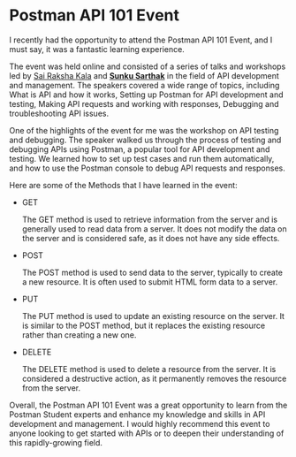 # Postman API 101 Event

I recently had the opportunity to attend the Postman API 101 Event, and I must say, it was a fantastic learning experience.

The event was held online and consisted of a series of talks and workshops led by [Sai Raksha Kala](https://www.linkedin.com/in/sai-raksha8121/) and [**Sunku Sarthak**](https://www.linkedin.com/in/sunkusaarthak/) in the field of API development and management. The speakers covered a wide range of topics, including What is API and how it works, Setting up Postman for API development and testing, Making API requests and working with responses, Debugging and troubleshooting API issues.

One of the highlights of the event for me was the workshop on API testing and debugging. The speaker walked us through the process of testing and debugging APIs using Postman, a popular tool for API development and testing. We learned how to set up test cases and run them automatically, and how to use the Postman console to debug API requests and responses.

Here are some of the Methods that I have learned in the event:

* GET
    
    The GET method is used to retrieve information from the server and is generally used to read data from a server. It does not modify the data on the server and is considered safe, as it does not have any side effects.
    
* POST
    
    The POST method is used to send data to the server, typically to create a new resource. It is often used to submit HTML form data to a server.
    
* PUT
    
    The PUT method is used to update an existing resource on the server. It is similar to the POST method, but it replaces the existing resource rather than creating a new one.
    
* DELETE
    
    The DELETE method is used to delete a resource from the server. It is considered a destructive action, as it permanently removes the resource from the server.
    

Overall, the Postman API 101 Event was a great opportunity to learn from the Postman Student experts and enhance my knowledge and skills in API development and management. I would highly recommend this event to anyone looking to get started with APIs or to deepen their understanding of this rapidly-growing field.